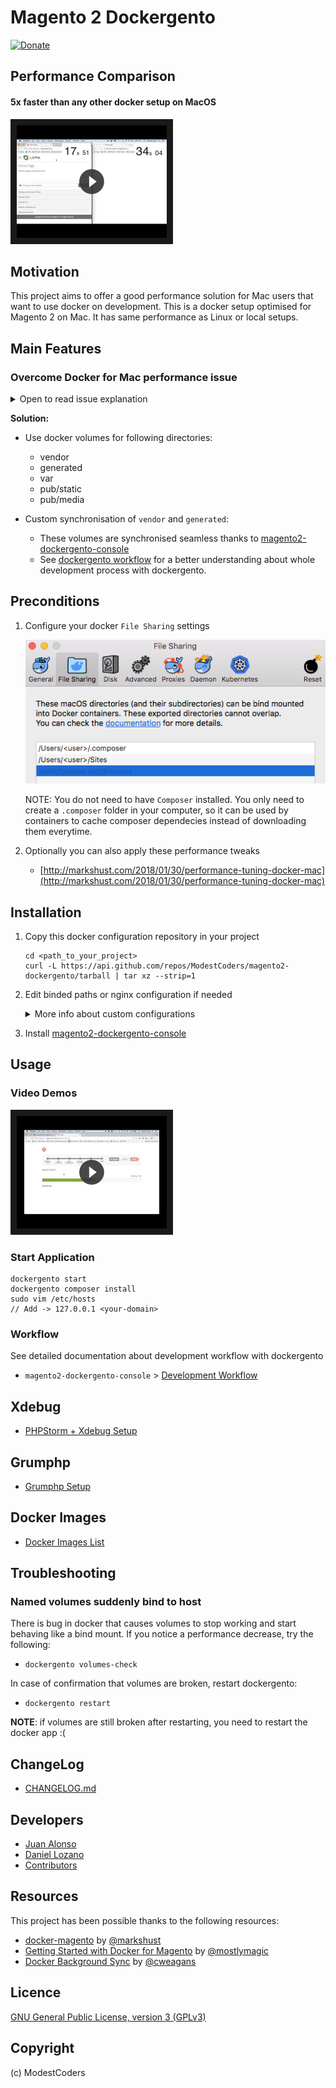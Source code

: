 # Magento 2 Dockergento

[![Donate](https://img.shields.io/badge/Donate-PayPal-green.svg)](juan.jalogut@gmail.com)

## Performance Comparison

#### 5x faster than any other docker setup on MacOS

<a href="https://youtu.be/sGmXc_lzTNM" target="_blank">
  <img src="docs/img/comparison_speed_video.png" alt="Dockergento speed comparison" width="240" height="180" border="10" />
</a>

## Motivation

This project aims to offer a good performance solution for Mac users that want to use docker on development.
This is a docker setup optimised for Magento 2 on Mac. It has same performance as Linux or local setups.

## Main Features

### Overcome Docker for Mac performance issue

<details>
<summary>Open to read issue explanation</summary>

From docker for mac documentation: https://docs.docker.com/docker-for-mac/troubleshoot/#known-issues

There are a number of issues with the performance of directories bind-mounted with osxfs. In particular, writes of small blocks, and traversals of large directories are currently slow. Additionally, containers that perform large numbers of directory operations, such as repeated scans of large directory trees, may suffer from poor performance. Applications that behave in this way include:

rake
ember build
Symfony
Magento
Zend Framework
PHP applications that use Composer to install dependencies in a vendor folder

As a work-around for this behavior, you can put vendor or third-party library directories in Docker volumes, perform temporary file system operations outside of osxfs mounts, and use third-party tools like Unison or rsync to synchronize between container directories and bind-mounted directories. We are actively working on osxfs performance using a number of different techniques. To learn more, see the topic on Performance issues, solutions, and roadmap.

</details>

**Solution:**

* Use docker volumes for following directories:

	* vendor
	* generated
	* var
	* pub/static
	* pub/media

* Custom synchronisation of `vendor` and `generated`:
	* These volumes are synchronised seamless thanks to [magento2-dockergento-console](https://github.com/ModestCoders/magento2-dockergento-console)
	* See [dockergento workflow](#workflow) for a better understanding about whole development process with dockergento.

## Preconditions

1. Configure your docker `File Sharing` settings

	![File Sharing Configuration](docs/img/file_sharing.png)
	
	NOTE: You do not need to have `Composer` installed. You only need to create a `.composer` folder in your computer, so it can be used by containers to cache composer dependecies instead of downloading them everytime.

2. Optionally you can also apply these performance tweaks

	* [http://markshust.com/2018/01/30/performance-tuning-docker-mac](http://markshust.com/2018/01/30/performance-tuning-docker-mac)

## Installation

1. Copy this docker configuration repository in your project

	```
	cd <path_to_your_project>
	curl -L https://api.github.com/repos/ModestCoders/magento2-dockergento/tarball | tar xz --strip=1
	```

2. Edit binded paths or nginx configuration if needed

	<details>
	<summary>More info about custom configurations</summary>
	
	**Binded Paths:**
	
	If you install magento code in a different folder than your project root, you might need to replace `<magento_dir>` on the following files: 
	
	* `docker-compose.yml`
	
	```
	app-volumes:
		build: ./config/docker/image/app-volumes
		volumes: &appvolumes
  			- .:/var/www/html:delegated
  			- ~/.composer:/var/www/.composer:delegated
  			- sockdata:/sock
  			- app-vendor:/var/www/html/<magento_dir>/vendor
  			- app-generated:/var/www/html/<magento_dir>/generated
  			- app-var:/var/www/html/<magento_dir>/var
  			- pub-static:/var/www/html/<magento_dir>/pub/static
  			- pub-media:/var/www/html/<magento_dir>/pub/media
  			- integration-test-sandbox:/var/www/html/<magento_dir>/dev/tests/integration/tmp

	unison:
		image: modestcoders/unison:2.51.2
		volumes:
  			- app-vendor:/var/www/html/<magento_dir>/vendor
  			- ./vendor:/sync/vendor
		environment:
  			- SYNC_SOURCE_BASE_PATH=/sync
  			- SYNC_DESTINATION_BASE_PATH=/var/www/html/<magento_dir>
  			- SYNC_MAX_INOTIFY_WATCHES=60000
	```
	
	* `config/docker/image/app-volumes/Dockerfile`
	
	```
	RUN mkdir -p /var/www/html/<magento_dir>/vendor \
		/var/www/html/<magento_dir>/generated \
		/var/www/html/<magento_dir>/var \
		/var/www/html/<magento_dir>/pub/static \
		/var/www/html/<magento_dir>/pub/media \
		/var/www/html/<magento_dir>/dev/tests/integration/tmp \
		&& chown -R 1000:1000 /var/www/html/<magento_dir>
	```	
	
	* `config/docker/image/nginx/conf/default.conf`
	
	```
	server {
		# ...
		set $MAGE_ROOT /var/www/html/<magento_dir>;
		# ...
	```
	
	**Nginx Multi-store:**
	
	If you have a multi-store magento, you need to add your website codes to the ngnix configuration as follows:  
	
	* `config/docker/image/nginx/conf/default.conf`
	
	```
	# WEBSITES MAPPING
	map $http_host $MAGE_RUN_CODE {

		default    base;
		## For multi-store configuration add here your domain-website codes
		dominio-es.lo    es;
		dominio-ch.lo    ch;
		dominio-de.lo    de;
	}
	```
	</details>

3. Install [magento2-dockergento-console](https://github.com/ModestCoders/magento2-dockergento-console) 

## Usage

### Video Demos

<a href="https://www.youtube.com/watch?v=rtr8waq7DHo&list=PLBt8dizedSZBhcjTL8SM2PS2HEy0mFf5F" target="_blank">
  <img src="docs/img/wizard_install_video.png" alt="Dockergento video demos" width="240px" height="180px" border="10" />
</a>

### Start Application

```
dockergento start
dockergento composer install
sudo vim /etc/hosts
// Add -> 127.0.0.1 <your-domain>
```

### <a name="workflow"></a> Workflow

See detailed documentation about development workflow with dockergento

* `magento2-dockergento-console` > [Development Workflow](https://github.com/ModestCoders/magento2-dockergento-console/blob/master/docs/workflow.md)

## Xdebug

* [PHPStorm + Xdebug Setup](docs/xdebug_phpstorm.md)

## Grumphp

* [Grumphp Setup](docs/grumphp_setup.md)

## Docker Images

* [Docker Images List](docs/docker_images.md)

## Troubleshooting

### Named volumes suddenly bind to host

There is bug in docker that causes volumes to stop working and start behaving like a bind mount. If you notice a performance decrease, try the following:

* `dockergento volumes-check`

In case of confirmation that volumes are broken, restart dockergento:

* `dockergento restart`

**NOTE**: if volumes are still broken after restarting, you need to restart the docker app :(

## ChangeLog

* [CHANGELOG.md](CHANGELOG.md)

## Developers

* [Juan Alonso](https://github.com/jalogut)
* [Daniel Lozano](https://github.com/danielozano)
* [Contributors](https://github.com/ModestCoders/magento2-dockergento/graphs/contributors)

## Resources

This project has been possible thanks to the following resources:

* [docker-magento](https://github.com/markoshust/docker-magento) by [@markshust](https://twitter.com/markshust)
* [Getting Started with Docker for Magento](https://nomadmage.com/product/getting-started-with-docker-for-magento-2/) by [@mostlymagic](https://twitter.com/mostlymagic)
* [Docker Background Sync](https://github.com/cweagans/docker-bg-sync) by [@cweagans](https://twitter.com/cweagans)

## Licence

[GNU General Public License, version 3 (GPLv3)](http://opensource.org/licenses/gpl-3.0)

## Copyright
(c) ModestCoders
